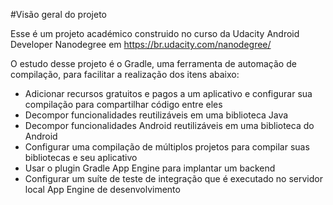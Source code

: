 #Visão geral do projeto

Esse é um projeto académico construido no curso da Udacity Android Developer Nanodegree em https://br.udacity.com/nanodegree/

O estudo desse projeto é o Gradle, uma ferramenta de automação de compilação, para facilitar a realização dos itens abaixo: 

* Adicionar recursos gratuitos e pagos a um aplicativo e configurar sua compilação para compartilhar código entre eles
* Decompor funcionalidades reutilizáveis em uma biblioteca Java
* Decompor funcionalidades Android reutilizáveis em uma biblioteca do Android
* Configurar uma compilação de múltiplos projetos para compilar suas bibliotecas e seu aplicativo
* Usar o plugin Gradle App Engine para implantar um backend
* Configurar um suíte de teste de integração que é executado no servidor local App Engine de desenvolvimento